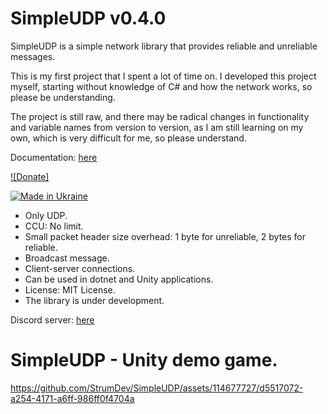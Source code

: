 # SimpleUDP v0.4.0

SimpleUDP is a simple network library that provides reliable and unreliable messages.

This is my first project that I spent a lot of time on.
I developed this project myself, starting without knowledge of C# and how the network works, so please be understanding.

The project is still raw, and there may be radical changes in functionality and variable names from version to version, as I am still learning on my own, which is very difficult for me, so please understand.

Documentation: [here](https://github.com/StrumDev/SimpleUDP/blob/main/Documentation.md)

[![Donate]]([https://stand-with-ukraine.pp.ua](https://www.paypal.com/donate/?hosted_button_id=7LPMECG4E9EH4))

[![Made in Ukraine](https://img.shields.io/badge/made_in-ukraine-ffd700.svg?labelColor=0057b7)](https://stand-with-ukraine.pp.ua)

* Only UDP.
* CCU: No limit.
* Small packet header size overhead: 1 byte for unreliable, 2 bytes for reliable.
* Broadcast message.
* Client-server connections.
* Can be used in dotnet and Unity applications.
* License: MIT License.
* The library is under development.

Discord server: [here](https://discord.gg/x2yUKGmfgY)

# SimpleUDP - Unity demo game.

https://github.com/StrumDev/SimpleUDP/assets/114677727/d5517072-a254-4171-a6ff-986ff0f4704a
